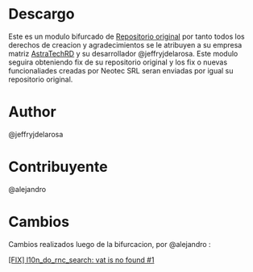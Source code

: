 # Descargo

Este es un modulo bifurcado de [Repositorio original](https://github.com/AstraTechRD/l10n_do_rnc_search/tree/15.0)
por tanto todos los derechos de creacion y agradecimientos se le atribuyen a su empresa matriz 
[AstraTechRD](https://github.com/AstraTechRD) y su desarrollador @jeffryjdelarosa. Este modulo seguira obteniendo fix de su repositorio original y los fix o nuevas
funcionaliades creadas por Neotec SRL seran enviadas por igual  su repositorio original.

# Author
@jeffryjdelarosa

# Contribuyente
@alejandro

# Cambios

Cambios realizados luego de la bifurcacion, por @alejandro :

[[FIX] l10n_do_rnc_search: vat is no found #1](https://github.com/AstraTechRD/l10n_do_rnc_search/pull/1)
